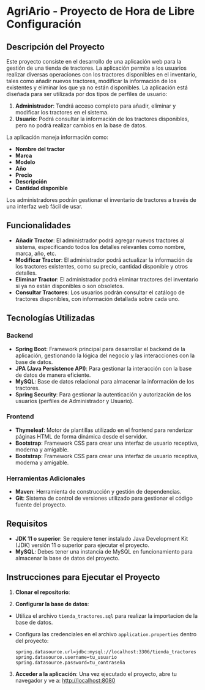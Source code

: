 # AgriArio - Proyecto de Hora de Libre Configuración

## Descripción del Proyecto

Este proyecto consiste en el desarrollo de una aplicación web para la gestión de una tienda de tractores. La aplicación permite a los usuarios realizar diversas operaciones con los tractores disponibles en el inventario, tales como añadir nuevos tractores, modificar la información de los existentes y eliminar los que ya no están disponibles. La aplicación está diseñada para ser utilizada por dos tipos de perfiles de usuario:

1. **Administrador**: Tendrá acceso completo para añadir, eliminar y modificar los tractores en el sistema.
2. **Usuario**: Podrá consultar la información de los tractores disponibles, pero no podrá realizar cambios en la base de datos.

La aplicación maneja información como:

- **Nombre del tractor**
- **Marca**
- **Modelo**
- **Año**
- **Precio**
- **Descripción**
- **Cantidad disponible**

Los administradores podrán gestionar el inventario de tractores a través de una interfaz web fácil de usar.

## Funcionalidades

- **Añadir Tractor**: El administrador podrá agregar nuevos tractores al sistema, especificando todos los detalles relevantes como nombre, marca, año, etc.
- **Modificar Tractor**: El administrador podrá actualizar la información de los tractores existentes, como su precio, cantidad disponible y otros detalles.
- **Eliminar Tractor**: El administrador podrá eliminar tractores del inventario si ya no están disponibles o son obsoletos.
- **Consultar Tractores**: Los usuarios podrán consultar el catálogo de tractores disponibles, con información detallada sobre cada uno.

## Tecnologías Utilizadas

### Backend

- **Spring Boot**: Framework principal para desarrollar el backend de la aplicación, gestionando la lógica del negocio y las interacciones con la base de datos.
- **JPA (Java Persistence API)**: Para gestionar la interacción con la base de datos de manera eficiente.
- **MySQL**: Base de datos relacional para almacenar la información de los tractores.
- **Spring Security**: Para gestionar la autenticación y autorización de los usuarios (perfiles de Administrador y Usuario).
  
### Frontend

- **Thymeleaf**: Motor de plantillas utilizado en el frontend para renderizar páginas HTML de forma dinámica desde el servidor.
- **Bootstrap**: Framework CSS para crear una interfaz de usuario receptiva, moderna y amigable.
- **Bootstrap**: Framework CSS para crear una interfaz de usuario receptiva, moderna y amigable.

### Herramientas Adicionales

- **Maven**: Herramienta de construcción y gestión de dependencias.
- **Git**: Sistema de control de versiones utilizado para gestionar el código fuente del proyecto.

## Requisitos

- **JDK 11 o superior**: Se requiere tener instalado Java Development Kit (JDK) versión 11 o superior para ejecutar el proyecto.
- **MySQL**: Debes tener una instancia de MySQL en funcionamiento para almacenar la base de datos del proyecto.

## Instrucciones para Ejecutar el Proyecto

1. **Clonar el repositorio**:

2. **Configurar la base de datos**:

- Utiliza el archivo `tienda_tractores.sql` para realizar la importacion de la base de datos.
- Configura las credenciales en el archivo `application.properties` dentro del proyecto:

  ```properties
  spring.datasource.url=jdbc:mysql://localhost:3306/tienda_tractores
  spring.datasource.username=tu_usuario
  spring.datasource.password=tu_contraseña
  ```

3. **Acceder a la aplicación**:
Una vez ejecutado el proyecto, abre tu navegador y ve a: <http://localhost:8080>
